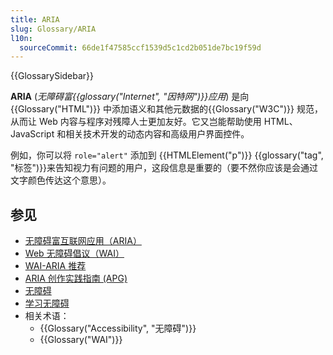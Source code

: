 ```yaml
---
title: ARIA
slug: Glossary/ARIA
l10n:
  sourceCommit: 66de1f47585ccf1539d5c1cd2b051de7bc19f59d
---
```


{{GlossarySidebar}}

**ARIA** (_无障碍富{{glossary("Internet", "因特网")}}应用_) 是向{{Glossary("HTML")}} 中添加语义和其他元数据的{{Glossary("W3C")}} 规范，从而让 Web 内容与程序对残障人士更加友好。它又岂能帮助使用 HTML、JavaScript 和相关技术开发的动态内容和高级用户界面控件。

例如，你可以将 `role="alert"` 添加到 {{HTMLElement("p")}} {{glossary("tag", "标签")}}来告知视力有问题的用户，这段信息是重要的（要不然你应该是会通过文字颜色传达这个意思）。

## 参见

- [无障碍富互联网应用（ARIA）](/zh-CN/docs/Web/Accessibility/ARIA)
- [Web 无障碍倡议（WAI）](https://www.w3.org/WAI/)
- [WAI-ARIA 推荐](https://w3c.github.io/aria/)
- [ARIA 创作实践指南 (APG)](https://www.w3.org/WAI/ARIA/apg/)
- [无障碍](/zh-CN/docs/Web/Accessibility)
- [学习无障碍](/zh-CN/docs/Learn/Accessibility)
- 相关术语：
  - {{Glossary("Accessibility", "无障碍")}}
  - {{Glossary("WAI")}}
